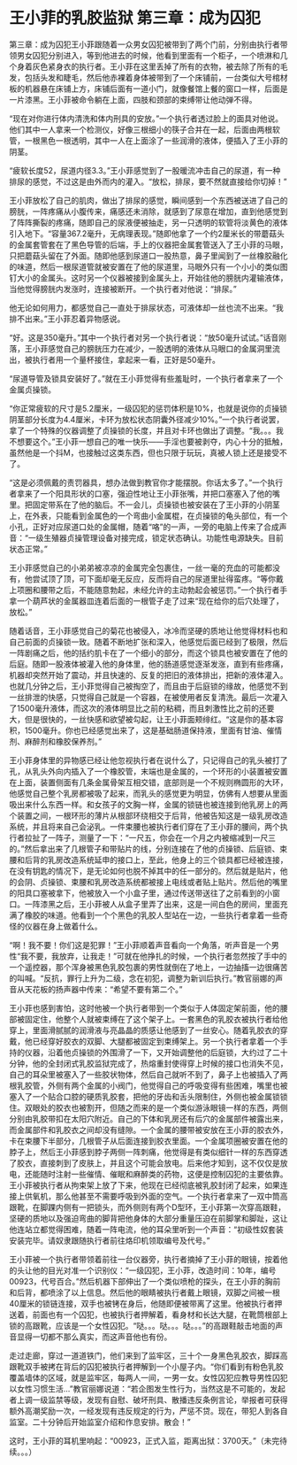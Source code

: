 # 王小菲的乳胶监狱 第三章：成为囚犯

第三章：成为囚犯王小菲跟随着一众男女囚犯被带到了两个门前，分别由执行者带领男女囚犯分别进入，等到他进去的时候，他看到里面有一个柜子，一个喷淋和几个身着灰色紧身衣的执行者。王小菲在这里丢掉了所有的衣物，被去除了所有的毛发，包括头发和睫毛，然后他赤裸着身体被带到了一个床铺前，一台类似大号棺材板的机器悬在床铺上方，床铺后面有一道小门，就像餐馆上餐的窗口一样，后面是一片漆黑。王小菲被命令躺在上面，四肢和颈部的束缚带让他动弹不得。

“现在对你进行体内清洗和体内刑具的安放。”一个执行者透过脸上的面具对他说。他们其中一人拿来一个检测仪，好像三根细小的筷子合并在一起，后面由两根软管，一根黑色一根透明，其中一人在上面涂了一些润滑的液体，便插入了王小菲的阴茎。

“疲软长度52，尿道内径3.3。”王小菲感觉到了一股暖流冲击自己的尿道，有一种排尿的感觉，不过这是由外而内的灌入。“放松，排尿，要不然就直接给你切掉！”

王小菲放松了自己的肌肉，做出了排尿的感觉，瞬间感到一个东西被送进了自己的膀胱，一阵疼痛从小腹传来，痛感还未消除，就感到了尿意在增加，直到他感觉到了阵阵撕裂的疼痛，随即自己的尿液便被抽走，另一只透明的软管将淡黄色的液体引入地下。“容量367.2毫升，无病理表现。”随即他拿了一个约2厘米长的带蘑菇头的金属套管套在了黑色导管的后端，手上的仪器把金属套管送入了王小菲的马眼，只把蘑菇头留在了外面。随即他感到尿道口一股热意，鼻子里闻到了一丝橡胶融化的味道，然后一根尿道管就被安置在了他的尿道里，马眼外只有一个小小的类似图钉大小的金属头。这时另一个仪器被接到金属头上，开始往他的膀胱内灌输液体，当他觉得膀胱内发涨时，连接被断开。一个执行者对他说：“排尿。”

他无论如何用力，都感觉自己一直处于排尿状态，可液体却一丝也流不出来。“我排不出来。”王小菲忍着异物感说。

“好。这是350毫升。”其中一个执行者对另一个执行者说：“放50毫升试试。”话音刚落，王小菲感觉自己的膀胱压力在减少，一股透明的液体从马眼口的金属洞里流出，被执行者用一个量杯接住，拿起来一看，正好是50毫升。

“尿道导管及锁具安装好了。”就在王小菲觉得有些羞耻时，一个执行者拿来了一个金属贞操锁。

“你正常疲软的尺寸是5.2厘米，一级囚犯的惩罚体积是10%，也就是说你的贞操锁阴茎部分长度为4.4厘米，卡环为放松状态阴囊外径减少10%。”一个执行者说罢，拿了一个特殊的仪器调整了贞操锁的长度，并且对卡环也做出了调整。“我。。。我不想要这个。”王小菲一想自己的唯一快乐——手淫也要被剥夺，内心十分的抵触，虽然他是一个抖M，也接触过这类东西，但也只限于玩玩，真被人锁上还是接受不了。

“这是必须佩戴的责罚器具，想办法做到教官你才能摆脱。你话太多了。”一个执行者拿来了一个阳具形状的口塞，强迫性地让王小菲张嘴，并把口塞塞入了他的嘴里。把固定带系在了他的脑后。不一会儿，贞操锁也被安装在了王小菲的小阴茎上，在外表，只能看到金属色的一个弯曲小金属棍，在贞操锁的龟头部位，有一个小孔，正好对应尿道口处的金属帽，随着“咯”的一声，一旁的电脑上传来了合成声音：“一级生殖器贞操管理设备对接完成，锁定状态确认。功能性电源缺失。目前状态正常。”

王小菲感觉自己的小弟弟被凉凉的金属完全包裹住，一丝一毫的充血的可能都没有，他尝试顶了顶，可下面却毫无反应，反而将自己的尿道里扯得蛮疼。“等你戴上项圈和腰带之后，不能随意勃起，未经允许的主动勃起会被惩罚。”一个执行者手拿一个葫芦状的金属器皿连着后面的一根管子走了过来“现在给你的后穴处理了，放松。”

随着话音，王小菲感觉自己的菊花也被侵入，冰冷而坚硬的质地让他觉得材料也和自己前面的贞操锁一致。随着不断地扩张和深入，他感觉后面已经到了极限，然后一阵剧痛之后，他的括约肌卡在了一个细小的部分，而这个锁具也被安置在了他的后庭。随即一股液体被灌入他的身体里，他的肠道感觉逐渐发涨，直到有些疼痛，机器却突然开始了震动，并且快速的、反复的把旧的液体排出，把新的液体灌入。也就几分钟之后，王小菲觉得自己被掏空了，而且由于后庭锁的缘故，他感觉不到一丝排泄的快感，只觉得自己就是一个容器，在被使用者反复清洗。最后一次灌入了1500毫升液体，而这次的液体明显比之前的粘稠，而且刺激性比之前的还要大，但是很快的，一丝快感和欲望被勾起，让王小菲面颊绯红。“这是你的基本容积，1500毫升。你也已经感觉出来了，这是基础肠道保持液，里面有甘油、催情剂、麻醉剂和橡胶保养剂。”

王小菲身体里的异物感已经让他忽视执行者在说什么了，只记得自己的乳头被打了孔，从乳头外向内插入了一个橡胶管，末端也是金属的，一个环形的小装置被安置在上面，装置侧面有几条金属骨架互相交错，底部则是一个不规则椭圆形的大环，他感觉自己整个乳房都被吸了起来，而乳头的感觉更为明显，仿佛有人想要从里面吸出来什么东西一样。和女孩子的文胸一样，金属的锁链也被连接到他乳房上的两个装置之间，一根环形的薄片从根部环绕相交于后背，他被告知这是一级乳房改造系统，并且将来自己会泌乳。一件束腰也被执行者们穿在了王小菲的腰间，两个执行者拉扯了一阵子，测量了一下：“一尺五，你会在一个月之内被缩减到一尺三的。”然后拿出来了几根管子和带贴片的线，分别连接在了他的贞操锁、后庭锁、束腰和后背的乳房改造系统延申的接口上，至此，他身上的三个锁具都已经被连接，在没有钥匙的情况下，是无论如何也脱不掉其中的任一部分的。然后就是贴片，他的会阴、贞操锁、束腰和乳房改造系统都被接上电线或者贴上贴片。然后他的嘴里的阳具口塞被拿下，他被放入一个小盒子里，通过传送带送往了之前看到的小窗口。一阵漆黑之后，王小菲被人从盒子里弄了出来，这是一间白色的房间，里面充满了橡胶的味道。他看到一个个黑色的乳胶人型站在一边，一些执行者拿着一些奇怪的仪器在身上做着什么。

“啊！我不要！你们这是犯罪！”王小菲顺着声音看向一个角落，听声音是一个男性“我不要，我放弃，让我走！”可就在他挣扎的时候，一个执行者忽然按了手中的一个遥控器，那个浑身被黑色乳胶包裹的男性就倒在了地上，一边抽搐一边很痛苦的叫喊。“反抗，罪行上升为二级，念在初犯，调整为新训后执行。”教官丽娜的声音从天花板的扬声器中传来：“希望不要有第二个。”

王小菲也感到害怕，这时他被一个执行者带到一个类似于人体固定架前面，他的腰部被固定住，他整个人就被束缚在了这个架子上。一套黑色的乳胶衣被执行者给他穿上，里面滑腻腻的润滑液与亮晶晶的质感让他感到了一丝安心。随着乳胶衣的穿戴，他已经穿好胶衣的双脚、大腿都被固定到束缚架上。另一个执行者拿着一个手持的仪器，沿着他贞操锁的外围滑了一下，又开始调整他的后庭锁，大约过了二十分钟，他的全封闭式乳胶监狱完成了，热熔重封使得穿上时候的接口也消失不见，自己的耳朵里被塞入了一些胶状物体，然后自己就听不到了，鼻子上也被插入了两根乳胶管，外侧有两个金属的小阀门，他觉得自己的呼吸变得有些困难，嘴里也被塞入了一个贴合口腔的硬质乳胶套，把他的牙齿和舌头限制住，外侧也被金属锁锁住。双眼处的胶衣也被割开，但随之而来的是一个类似游泳眼镜一样的东西，两侧分别由乳胶带扣在太阳穴附近。自己的下体和乳房还有后穴的金属部件被露出来，而金属部件和乳胶衣之间却没有缝隙。一个金属的腰带被安放在王小菲的胶衣外，卡在束腰下半部分，几根管子从后面连接到胶衣里面。一个金属项圈被安置在他的脖子上，然后王小菲感到脖子两侧一阵刺痛，他觉得是有类似细针一样的东西穿透了胶衣，直接刺到了皮肤上，并且这个可能会放电。后来他才知到，这不仅仅是放电，还能随时注射一些催情、催眠和麻醉类的药物，这便是控制囚犯的主要依靠。王小菲被执行者从拘束架上放了下来，他现在已经彻底被乳胶封闭了起来，如果连接上供氧机，那么他甚至不需要呼吸到外面的空气。一个执行者拿来了一双中筒高跟靴，在脚踝内侧有一把锁头，而外侧则有两个D型环，王小菲第一次穿高跟鞋，坚硬的质地以及强迫弯曲的脚背把他身体的大部分重量压迫在前脚掌和脚趾，这让他连站立都觉得困难，随着一阵电流，他的耳朵里听到一个声音：“初级性奴套装安装完毕。请奴隶跟随执行者前往烙印机领取编号及代号。”

王小菲被一个执行者带领着前往一台仪器旁，执行者摘掉了王小菲的眼镜，按着他的头让他的目光对准一个识别仪：“一级囚犯，王小菲，改造时间：10年，编号00923，代号百合。”然后机器下部伸出了一个类似喷枪的探头，在王小菲的胸前和后背，都喷涂了以上信息。然后他的眼睛被执行者戴上眼镜，双脚之间被一根40厘米的锁链连接，双手也被铐在身后，他随即便被带离了这里。他被执行者押送着，前面也有一个囚犯，也被执行者押解着，看身材和长达大腿，在靴筒根部上锁的高跟靴，应该是一个女性囚犯。“哒。。。哒。。。哒。。。”的高跟鞋敲击地面的声音显得一切都不那么真实，而这声音他也有份。

走过走廊，穿过一道道铁门，他们来到了监牢区，三十个一身黑色乳胶衣，脚踩高跟靴双手被拷在背后的囚犯被执行者押解到一个小屋子内。“你们看到有粉色乳胶覆盖墙体的区域，就是监牢区，每两人一间，一男一女。女性囚犯应教导男性囚犯以女性习惯生活…”教官丽娜说道：“若企图发生性行为，当然这是不可能的，发起者上调一级监禁等级，发现有自慰、破坏刑具、散播违反条例言论，举报者可获得额外高潮奖励一次，一经发现有违反规定的行为，严惩不贷。现在，带犯人到各自监室。二十分钟后开始监室介绍和作息安排。散会！”

这时，王小菲的耳机里响起：“00923，正式入监，距离出狱：3700天。”（未完待续。。。）

  

 